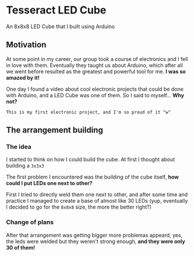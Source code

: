 # Tesseract LED Cube
An 8x8x8 LED Cube that I built using Arduino

## Motivation
At some point in my career, our group took a course of electronics and I fell in love with them. Eventually they taught us about Arduino, which after all we went before resulted as the greatest and powerful tool for me. **I was so amazed by it!**

One day I found a video about cool electronic projects that could be done with Arduino, and a LED Cube was one of them. So I said to myself... **Why not?**

`This is my first electronic project, and I'm so proud of it ^w^`

## The arrangement building
### The idea
I started to think on how I could build the cube. At first I thought about building a `3x3x3`

The first problem I encountered was the building of the cube itself, **how could I put LEDs one next to other?** 

First I tried to directly weld them one next to other, and after some time and practice I managed to create a base of almost like 30 LEDs (yup, eventually I decided to go for the `8x8x8` size, the more the better right?)

### Change of plans
After that arrangement was getting bigger more problemas appeard, yes, the leds were welded but they weren't strong enough, **and they were only 30 of them!**
